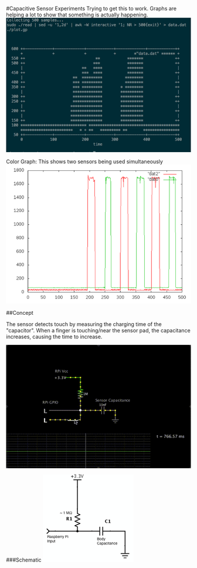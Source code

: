 #Capacitive Sensor Experiments
Trying to get this to work. Graphs are helping a lot to show that something is actually happening.
![Graph][graph]

Color Graph: 
This shows two sensors being used simultaneously
![Color Graph][graph_color]

##Concept

The sensor detects touch by measuring the charging time of the "capacitor".  When a finger is touching/near the sensor pad, the capacitance increases, causing the time to increase. 

![Animation][sensor_animation]

###Schematic
![Schematic][schematic]



[graph]: graph.png
[graph_color]: graph_color.png
[schematic]: schematic.png
[sensor_animation]: sensor_animation.gif
